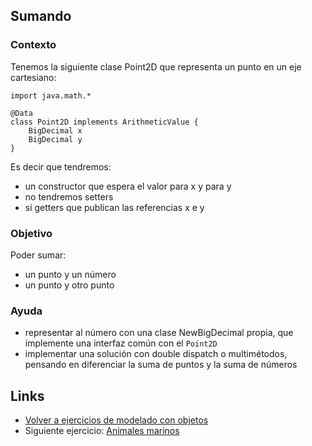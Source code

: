 
## Sumando

### Contexto

Tenemos la siguiente clase Point2D que representa un punto en un eje cartesiano:

```xtend
import java.math.*

@Data
class Point2D implements ArithmeticValue { 
    BigDecimal x
    BigDecimal y
}
```

Es decir que tendremos:

- un constructor que espera el valor para x y para y
- no tendremos setters
- sí getters que publican las referencias x e y

### Objetivo

Poder sumar:

- un punto y un número
- un punto y otro punto

### Ayuda

- representar al número con una clase NewBigDecimal propia, que implemente una interfaz común con el `Point2D`
- implementar una solución con double dispatch o multimétodos, pensando en diferenciar la suma de puntos y la suma de números

## Links

- [Volver a ejercicios de modelado con objetos](index.md)
- Siguiente ejercicio: [Animales marinos](animalesMarinos.md)
